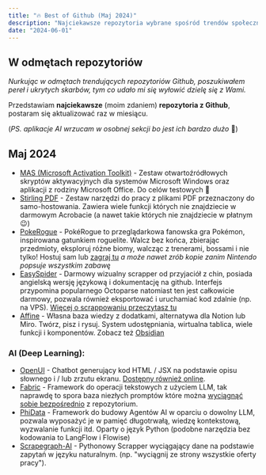```yaml
---
title: "🔥 Best of Github (Maj 2024)"
description: "Najciekawsze repozytoria wybrane spośród trendów społeczności."
date: "2024-06-01"
---
```


## W odmętach repozytoriów

*Nurkując w odmętach trendujących repozytoriów Github, poszukiwałem pereł i ukrytych skarbów, tym co udało mi się wyłowić dzielę się z Wami.*

Przedstawiam **najciekawsze** (moim zdaniem) **repozytoria z Github**, postaram się aktualizować raz w miesiącu.

(*PS. aplikacje AI wrzucam w osobnej sekcji bo jest ich bardzo dużo* 🤮)

## Maj 2024

- [MAS (Microsoft Activation Toolkit)](https://github.com/massgravel/Microsoft-Activation-Scripts) - Zestaw otwartoźródłowych skryptów aktywacyjnych dla systemów Microsoft Windows oraz aplikacji z rodziny Microsoft Office. Do celów testowych 🤡
- [Stirling PDF](https://github.com/Stirling-Tools/Stirling-PDF) - Zestaw narzędzi do pracy z plikami PDF przeznaczony do samo-hostowania. Zawiera wiele funkcji których nie znajdziecie w darmowym Acrobacie (a nawet takie których nie znajdziecie w płatnym 😉)
- [PokeRogue](https://github.com/pagefaultgames/pokerogue) - PokéRogue to przeglądarkowa fanowska gra Pokémon, inspirowana gatunkiem roguelite. Walcz bez końca, zbierając przedmioty, eksploruj różne biomy, walcząc z trenerami, bossami i nie tylko! Hostuj sam lub [zagraj tu](https://pokerogue.net/) *a może nawet zrób kopie zanim Nintendo popsuje wszystkim zabawę*
- [EasySpider](https://github.com/NaiboWang/EasySpider) - Darmowy wizualny scrapper od przyjaciół z chin, posiada angielską wersję językową i dokumentację na github. Interfejs przypomina popularnego Octoparse natomiast ten jest całkowicie darmowy, pozwala również eksportować i uruchamiać kod zdalnie (np. na VPS). [Więcej o scrappowaniu przeczytasz tu](../blog/001-web-scrapping)
- [Affine](https://github.com/toeverything/AFFiNE) - Własna baza wiedzy z dodatkami, alternatywa dla Notion lub Miro. Twórz, pisz i rysuj. System udostępniania, wirtualna tablica, wiele funkcji i komponentów. Zobacz też [Obsidian](https://obsidian.md/)

### AI (Deep Learning):
- [OpenUI](https://github.com/wandb/openui) - Chatbot generujący kod HTML / JSX na podstawie opisu słownego i / lub zrzutu ekranu. [Dostępny również online](https://openui.fly.dev/ai/new).
- [Fabric](https://github.com/danielmiessler/fabric) - Framework do operacji tekstowych z użyciem LLM, tak naprawdę to spora baza niezłych promptów które można [wyciągnąć sobie bezpośrednio](https://github.com/danielmiessler/fabric/tree/main/patterns) z repozytorium.
- [PhiData](https://github.com/phidatahq/phidata) - Framework do budowy Agentów AI w oparciu o dowolny LLM, pozwala wyposażyć je w pamięć długotrwałą, wiedzę kontekstową, wyzwalanie funkcji itd. Oparty o język Python (podobne narzędzia bez kodowania to LangFlow i Flowise)
- [Scrapegraph-AI](https://github.com/VinciGit00/Scrapegraph-ai) - Pythonowy Scrapper wyciągający dane na podstawie zapytań w języku naturalnym. (np. "wyciągnij ze strony wszystkie oferty pracy").

